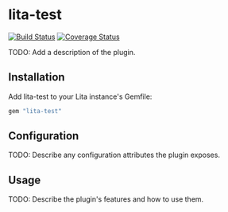 # lita-test

[![Build Status](https://travis-ci.org/fieldwind1/lita-test.png?branch=master)](https://travis-ci.org/fieldwind1/lita-test)
[![Coverage Status](https://coveralls.io/repos/fieldwind1/lita-test/badge.png)](https://coveralls.io/r/fieldwind1/lita-test)

TODO: Add a description of the plugin.

## Installation

Add lita-test to your Lita instance's Gemfile:

``` ruby
gem "lita-test"
```

## Configuration

TODO: Describe any configuration attributes the plugin exposes.

## Usage

TODO: Describe the plugin's features and how to use them.
